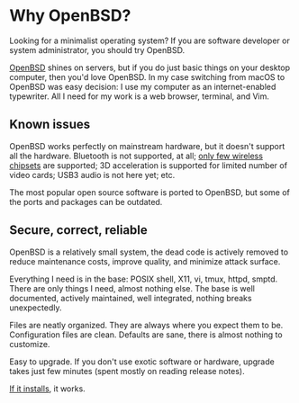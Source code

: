 # Why OpenBSD?

Looking for a minimalist operating system? If you are software developer
or system administrator, you should try OpenBSD.

[OpenBSD](https://www.openbsd.org) shines on servers, but if you do just
basic things on your desktop computer, then you'd love OpenBSD. In my case
switching from macOS to OpenBSD was easy decision: I use my computer as an
internet-enabled typewriter. All I need for my work is a web browser,
terminal, and Vim.

## Known issues

OpenBSD works perfectly on mainstream hardware, but it doesn't support
all the hardware. Bluetooth is not supported, at all; [only few wireless
chipsets](https://man.openbsd.org/?query=wireless&apropos=1) are
supported; 3D acceleration is supported for limited number of video cards;
USB3 audio is not here yet; etc.

The most popular open source software is ported to OpenBSD, but some of
the ports and packages can be outdated.

## Secure, correct, reliable

OpenBSD is a relatively small system, the dead code is actively removed to
reduce maintenance costs, improve quality, and minimize attack surface.

Everything I need is in the base: POSIX shell, X11, vi, tmux, httpd,
smptd. There are only things I need, almost nothing else. The base is well
documented, actively maintained, well integrated, nothing breaks
unexpectedly.

Files are neatly organized. They are always where you expect them to be.
Configuration files are clean. Defaults are sane, there is almost nothing
to customize.

Easy to upgrade. If you don't use exotic software or hardware, upgrade
takes just few minutes (spent mostly on reading release notes).

[If it installs](/openbsd/try.html), it works.
